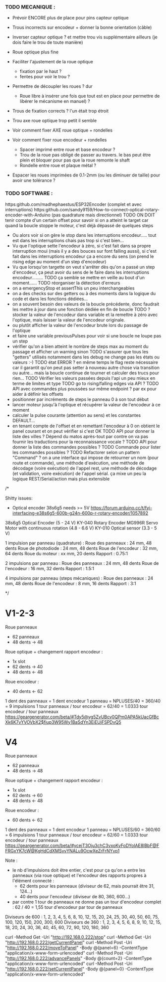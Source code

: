 ### TODO MECANIQUE :
- Prévoir ENCORE plus de place pour pins capteur optique
- Trous incorrects sur encodeur + donner la bonne orientation (câble)

- Inverser capteur optique ? et mettre trou vis supplémentaire ailleurs (je dois faire le trou de toute manière)
- Roue optique plus fine
- Faciliter l'ajustement de la roue optique
   - fixation par le haut ?
   - fentes pour voir le trou ?
- Permettre de découpler les roues ? dur
  - Roue libre à insérer une fois que tout est en place pour permettre de libérer le mécanisme en manuel) ?
- Trous de fixation corrects ? l'un était trop étroit
- Trou axe roue optique trop petit il semble
- Voir comment fixer AXE roue optique + rondelles
- Voir comment fixer roue encodeur + rondelles
  - Spacer imprimé entre roue et base encodeur ?
  - Trou de la roue pas obligé de passer au travers. le bas peut être plein et bloquer pour pas que la roue remonte le shaft
  - Rondelle entre roue et plaque métal ?
- Espacer les roues imprimées de 0.1-2mm (ou les diminuer de taille) pour avoir une tolérance ?

 ### TODO SOFTWARE :
 https:github.com/madhephaestus/ESP32Encoder (complet et avec interruptions)
 https:github.com/sandy9159/How-to-connect-optical-rotary-encoder-with-Arduino (pas quadrature mais directionnel)
 TODO ON DOIT tenir compte d'un certain offset pour savoir si on a atteint le target car quand la boucle stoppe le moteur, c'est déjà dépassé de quelques steps
 - Ou alors voir si on gère le stop dans les interruptions encodeur..... tout est dans les interruptions chais pas trop si c'est bien...
 - Vu que l'optique sette l'encodeur à zéro, si c'est fait dans sa propre interruption moui (mais il y a des bouces sur font falling aussi), si c'est fait dans les interruptions encodeur ça a encore du sens (on prend le rising edge au moment d'un step d'encodeur)
 - Vu que lorsqu'on targette on veut s'arrêter dès qu'on a passé un step d'encodeur, ça peut avoir du sens de le faire dans les interruptions encodeur.........
 TODO ça semble se mettre en veille au bout d'un moment......
 TODO réorganiser la détection d'erreurs
 - on a emergencyStop et assertThis un peu interchangeables
 - on a des checks sur des getters ou à des moments dans la logique du code et dans les fonctions dédiées...
 - on a souvent besoin des valeurs de la boucle précédente, donc faudrait les mettre à jour dans une fonction dédiée en fin de boucle
 TODO ? stocker la valeur de l'encodeur dans variable et la remettre à zéro avec l'optique, mais laisser la valeur de l'encodeur originale.
 - ou plutôt afficher la valeur de l'encodeur brute lors du passage de l'optique
 - et faire une variable previousPulses pour voir si une boucle ne loupe pas un step
 - vérifier qu'on a bien atteint le nombre de steps max au moment du passage et afficher un warning sinon
 TODO s'assurer que tous les "getters" utilisés notamment dans les debug ne change pas les états ou valeurs :-)
 TODO état ERROR ? en même temps le flag reste nécessaire car il garantit qu'on peut pas setter à nouveau autre chose via transition ou autre... mais la boucle continue de tourner et calculer des trucs pour rien...
 TODO Vérifier les valeurs passées depuis l'api un peu mieux en terme de limites et type
 TODO go to rising/falling edges via API ?
 TODO API avec commandes plus poussées sur même endpoint ? par ex pour aider à définir les offsets
 - positionner par incréments de steps le panneau 0 à son tout début
 - lancer moteur jusqu'à l'optique et récupérer la valeur de l'encodeur à ce moment
 - calculer la pulse courante (attention au sens) et les constantes DEFAULT...
 - en tenant compte de l'offset et en remettant l'encodeur à 0 on obtient le panel courant et on peut vérifier si c'est OK
 TODO API pour donner la liste des villes ? Dépend du matos après-tout par contre on va pas fournir les traductions pour la reconnaissance vocale ?
 TODO API pour donner la liste des commandes possibles ?
 TODO Commande pour lister les commandes possibles ?
 TODO Refactorer selon un pattern "Command" ? on a une interface qui impose de retourner un nom (pour route et commande), une méthode d'exécution, une méthode de décodage (voire exécution) de l'appel rest, une méthode de décodage (et validation, voire exécution) de l'appel sérial. ça mixe un peu la logique REST/Serial/action mais plus extensible


/*

Shitty issues: 
- Optical encoder 38s6g5 needs >= 5V https://forum.arduino.cc/t/fyi-interfacing-e38s6g5-600b-g24n-600p-r-rotary-encoder/1057892

38s6g5 Optical Encoder (5 - 24 V)
KY-040 Rotary Encoder 
MG996R Servo Motor with continuous rotation (4.8 - 6.6 V)
KY-010 Optical sensor (3.3 - 5 V)

1 impulsion par panneau (quadrature) :
Roue des panneaux : 24 mm, 48 dents
Roue de photodiode : 24 mm, 48 dents
Roue de l'encodeur : 32 mm, 64 dents
Roue du moteur : xx mm, 20 dents
Rapport : 0.75:1

2 impulsions par panneau :
Roue des panneaux : 24 mm, 48 dents
Roue de l'encodeur : 16 mm, 32 dents
Rapport : 1.5:1

4 impulsions par panneau (steps mécaniques) :
Roue des panneaux : 24 mm, 48 dents
Roue de l'encodeur : 8 mm, 16 dents
Rapport : 3:1

 */


# V1-2-3 
Roue panneaux
- 62 panneaux
- 48 dents -> 48

Roue optique + changement rapport encodeur : 
- 1x slot
- 62 dents -> 40
- 48 dents <- 48

Roue encodeur : 
- 40 dents <- 62

1 dent des panneaux = 1 dent encodeur
1 panneau = NPLUSES/40 = 360/40 = 9 impulsions
1 tour panneaux / tour encodeur = 62/40 = 1.0333 tour encodeur / tour panneaux
https://geargenerator.com/beta/#Tdy5@vg5ZvUBcv0QPm0APA5kUacGfBcXk6K7vYVOVbX2$fiup3W95Wy1BaSdYn3EiEUjFSPDvQ5

# V4 
Roue panneaux
- 62 panneaux
- 48 dents -> 48

Roue optique + changement rapport encodeur : 
- 1x slot
- 62 dents -> 60
- 48 dents <- 48

Roue encodeur : 
- 60 dents <- 62

1 dent des panneaux = 1 dent encodeur
1 panneau = NPLUSES/60 = 360/60 = 6 impulsions
1 tour panneaux / tour encodeur = 62/60 = 1.0333 tour encodeur / tour panneaux
https://geargenerator.com/beta/#ycejT3Oju3chC3vxoKvFoDYolAE8lBbF@FFRGxYK7cW@KgHdCdXMSvvYNALu9OcwXeZrFrNYvp1


Note : 
- le nb d'impulsions doit être entier, c'est pour ça qu'on a entre les panneaux (via roue optique) et l'encodeur des rapports propres à l'élément connecté : 
  - 62 dents pour les panneaux (diviseur de 62, mais pourrait être 31, 124...)
  - 40 dents pour l'encodeur (diviseur de 80, 360, 600...)
- par contre 1 tour de panneaux ne donne pas un tour d'encodeur complet : 62 / 40 = 1,55 tour d'encodeur par tour de panneaux

Diviseurs de 600 : 1, 2, 3, 4, 5, 6, 8, 10, 12, 15, 20, 24, 25, 30, 40, 50, 60, 75, 100, 120, 150, 200, 300, 600
Diviseurs de 360 : 1, 2, 3, 4, 5, 6, 8, 9, 10, 12, 15, 18, 20, 24, 30, 36, 40, 45, 60, 72, 90, 120, 180, 360











curl -Method Get -Uri "http://192.168.0.222/stop"
curl -Method Get -Uri "http://192.168.0.222/getCurrentPanel"
curl -Method Post -Uri "http://192.168.0.222/moveToPanel" -Body @{panel=6} -ContentType "application/x-www-form-urlencoded"
curl -Method Post -Uri "http://192.168.0.222/advancePanels" -Body @{count=2} -ContentType "application/x-www-form-urlencoded"
curl -Method Post -Uri "http://192.168.0.222/setCurrentPanel" -Body @{panel=0} -ContentType "application/x-www-form-urlencoded"
